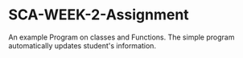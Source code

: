 # SCA-WEEK-2-Assignment
An example Program on classes and Functions. The simple program automatically updates student's information.
